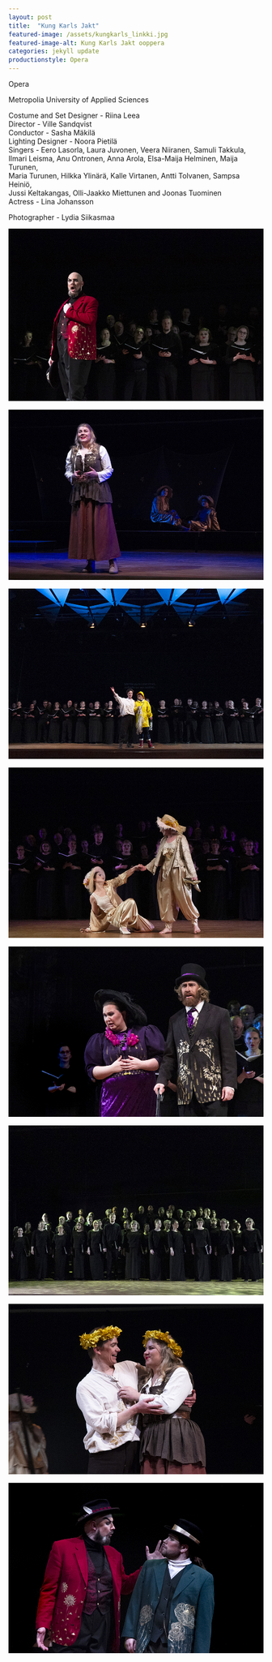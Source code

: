 ```yaml
---
layout: post
title:  "Kung Karls Jakt"
featured-image: /assets/kungkarls_linkki.jpg
featured-image-alt: Kung Karls Jakt ooppera
categories: jekyll update
productionstyle: Opera
---
```


Opera

Metropolia University of Applied Sciences

  Costume and Set Designer - Riina Leea  
  Director - Ville Sandqvist    
  Conductor - Sasha Mäkilä  
  Lighting Designer - Noora Pietilä  
  Singers - Eero Lasorla, Laura Juvonen, Veera Niiranen, Samuli Takkula,  
  Ilmari Leisma, Anu Ontronen, Anna Arola, Elsa-Maija Helminen, Maija Turunen,  
  Maria Turunen, Hilkka Ylinärä, Kalle Virtanen, Antti Tolvanen, Sampsa Heiniö,  
  Jussi Keltakangas, Olli-Jaakko Miettunen and Joonas Tuominen  
  Actress - Lina Johansson  

  Photographer - Lydia Siikasmaa


![alt text](/assets/projects/kungk1.jpg)

![alt text](/assets/projects/kungk2.jpg)

![alt text](/assets/projects/kungk3.jpg)

![alt text](/assets/projects/kungk4.jpg)

![alt text](/assets/projects/kungk5.jpg)

![alt text](/assets/projects/kungk6.jpg)

![alt text](/assets/projects/kungk7.jpg)

![alt text](/assets/projects/kungk8.jpg)